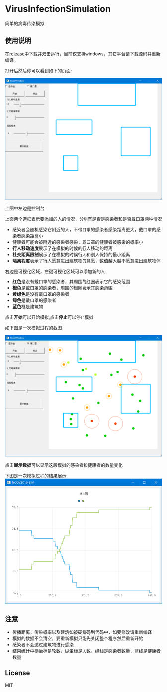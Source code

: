 #  VirusInfectionSimulation

简单的病毒传染模拟

## 使用说明

在[release](https://github.com/hhhxiao/VirusInfectionSimulation/releases)中下载并双击运行，目前仅支持windows，其它平台请下载源码并重新编译。

打开后然后你可以看到如下的页面:

![](img/1.png)

上图中左边是控制台

上面两个选框表示要添加的人的情况，分别有是否是感染者和是否戴口罩两种情况

- 感染者会随机感染它附近的人，不带口罩的感染者感染距离更大，戴口罩的感染者感染距离小
- 健康者可能会被附近的感染者感染，戴口罩的健康者被感染的概率小
- **行人移动速度**展示了在模拟的时候的行人移动的距离
- **社交距离限制**展示了在模拟的时候行人和别人保持的最小距离
- **隔离程度**表示了行人愿意进出建筑物的意愿，数值越大越不愿意进出建筑物体

右边是可视化区域，左键可视化区域可以添加新的人

- **红色**是没有戴口罩的感染者，其周围的红圈表示它的感染范围
- **橙色**是戴口罩的感染者，周围的橙圈表示其感染范围
- **黄绿色**是没有戴口罩的感染者
- **绿色**是戴口罩的感染者
- **蓝色**框是建筑物

点击**开始**可以开始模拟,点击**停止**可以停止模拟

如下图是一次模拟过程的截图

![](img/2.png)

点击**展示数据**可以显示这段模拟的感染者和健康者的数量变化

下图是一次模拟过程的结果展示:
![](img/3.png)


## 注意

- 传播距离，传染概率以及建筑如被硬编码到代码中，如要修改请重新编译
- 模拟的数据不会清空，要重新模拟只能先关闭整个程序然后重新开始
- 感染者不会透过建筑物进行感染
- 结果统计中横坐标是轮数，纵坐标是人数，绿线是感染者数量，蓝线是健康者数量
## License
MIT
